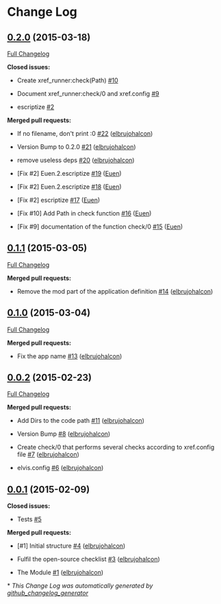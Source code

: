 # Change Log

## [0.2.0](https://github.com/inaka/xref_runner/tree/0.2.0) (2015-03-18)

[Full Changelog](https://github.com/inaka/xref_runner/compare/0.1.1...0.2.0)

**Closed issues:**

- Create xref\_runner:check\(Path\) [\#10](https://github.com/inaka/xref_runner/issues/10)

- Document xref\_runner:check/0 and xref.config [\#9](https://github.com/inaka/xref_runner/issues/9)

- escriptize [\#2](https://github.com/inaka/xref_runner/issues/2)

**Merged pull requests:**

- If no filename, don't print :0 [\#22](https://github.com/inaka/xref_runner/pull/22) ([elbrujohalcon](https://github.com/elbrujohalcon))

- Version Bump to 0.2.0 [\#21](https://github.com/inaka/xref_runner/pull/21) ([elbrujohalcon](https://github.com/elbrujohalcon))

- remove useless deps [\#20](https://github.com/inaka/xref_runner/pull/20) ([elbrujohalcon](https://github.com/elbrujohalcon))

- \[Fix \#2\] Euen.2.escriptize [\#19](https://github.com/inaka/xref_runner/pull/19) ([Euen](https://github.com/Euen))

- \[Fix \#2\] Euen.2.escriptize [\#18](https://github.com/inaka/xref_runner/pull/18) ([Euen](https://github.com/Euen))

- \[Fix \#2\] escriptize [\#17](https://github.com/inaka/xref_runner/pull/17) ([Euen](https://github.com/Euen))

- \[Fix \#10\] Add Path in check function [\#16](https://github.com/inaka/xref_runner/pull/16) ([Euen](https://github.com/Euen))

- \[Fix \#9\] documentation of the function check/0 [\#15](https://github.com/inaka/xref_runner/pull/15) ([Euen](https://github.com/Euen))

## [0.1.1](https://github.com/inaka/xref_runner/tree/0.1.1) (2015-03-05)

[Full Changelog](https://github.com/inaka/xref_runner/compare/0.1.0...0.1.1)

**Merged pull requests:**

- Remove the mod part of the application definition [\#14](https://github.com/inaka/xref_runner/pull/14) ([elbrujohalcon](https://github.com/elbrujohalcon))

## [0.1.0](https://github.com/inaka/xref_runner/tree/0.1.0) (2015-03-04)

[Full Changelog](https://github.com/inaka/xref_runner/compare/0.0.2...0.1.0)

**Merged pull requests:**

- Fix the app name [\#13](https://github.com/inaka/xref_runner/pull/13) ([elbrujohalcon](https://github.com/elbrujohalcon))

## [0.0.2](https://github.com/inaka/xref_runner/tree/0.0.2) (2015-02-23)

[Full Changelog](https://github.com/inaka/xref_runner/compare/0.0.1...0.0.2)

**Merged pull requests:**

- Add Dirs to the code path [\#11](https://github.com/inaka/xref_runner/pull/11) ([elbrujohalcon](https://github.com/elbrujohalcon))

- Version Bump [\#8](https://github.com/inaka/xref_runner/pull/8) ([elbrujohalcon](https://github.com/elbrujohalcon))

- Create check/0 that performs several checks according to xref.config file [\#7](https://github.com/inaka/xref_runner/pull/7) ([elbrujohalcon](https://github.com/elbrujohalcon))

- elvis.config [\#6](https://github.com/inaka/xref_runner/pull/6) ([elbrujohalcon](https://github.com/elbrujohalcon))

## [0.0.1](https://github.com/inaka/xref_runner/tree/0.0.1) (2015-02-09)

**Closed issues:**

- Tests [\#5](https://github.com/inaka/xref_runner/issues/5)

**Merged pull requests:**

- \[\#1\] Initial structure [\#4](https://github.com/inaka/xref_runner/pull/4) ([elbrujohalcon](https://github.com/elbrujohalcon))

- Fulfil the open-source checklist [\#3](https://github.com/inaka/xref_runner/pull/3) ([elbrujohalcon](https://github.com/elbrujohalcon))

- The Module [\#1](https://github.com/inaka/xref_runner/pull/1) ([elbrujohalcon](https://github.com/elbrujohalcon))



\* *This Change Log was automatically generated by [github_changelog_generator](https://github.com/skywinder/Github-Changelog-Generator)*